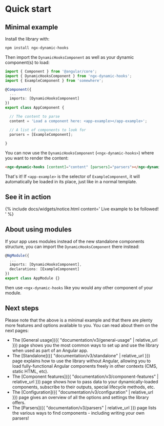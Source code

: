 ---
---

# Quick start

## Minimal example

Install the library with:

```sh
npm install ngx-dynamic-hooks
```

Then import the `DynamicHooksComponent` as well as your dynamic component(s) to load:

```ts
import { Component } from '@angular/core';
import { DynamicHooksComponent } from 'ngx-dynamic-hooks';
import { ExampleComponent } from 'somewhere';

@Component({
  ...
  imports: [DynamicHooksComponent]
})
export class AppComponent {

  // The content to parse
  content = 'Load a component here: <app-example></app-example>';

  // A list of components to look for
  parsers = [ExampleComponent];
  
}
```
You can now use the `DynamicHooksComponent` (`<ngx-dynamic-hooks>`) where you want to render the content:

```html
<ngx-dynamic-hooks [content]="content" [parsers]="parsers"></ngx-dynamic-hooks>
```

That's it! If `<app-example>` is the selector of `ExampleComponent`, it will automatically be loaded in its place, just like in a normal template.

## See it in action

{% include docs/widgets/notice.html content='
  <span>Live example to be followed!</span>
' %}

## About using modules

If your app uses modules instead of the new standalone components structure, you can import the `DynamicHooksComponent` there instead:

```ts
@NgModule({
  ...
  imports: [DynamicHooksComponent],
  declarations: [ExampleComponent]
})
export class AppModule {}

```

then use `<ngx-dynamic-hooks` like you would any other component of your module.

## Next steps

Please note that the above is a minimal example and that there are plenty more features and options available to you. You can read about them on the next pages:

- The [General usage]({{ "documentation/v3/general-usage" | relative_url }}) page shows you the most common ways to set up and use the library when used as part of an Angular app.
- The [Standalone]({{ "documentation/v3/standalone" | relative_url }}) page explains how to use the library without Angular, allowing you to load fully-functional Angular components freely in other contexts (CMS, static HTML, etc).
- The [Component features]({{ "documentation/v3/component-features" | relative_url }}) page shows how to pass data to your dynamically-loaded components, subscribe to their outputs, special lifecycle methods, etc.
- The [Configuration]({{ "documentation/v3/configuration" | relative_url }}) page gives an overview of all the options and settings the library offers.
- The [Parsers]({{ "documentation/v3/parsers" | relative_url }}) page lists the various ways to find components - including writing your own parsers!